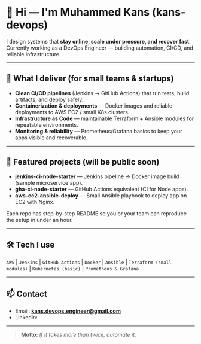 # 👋 Hi — I'm Muhammed Kans (kans-devops)

I design systems that **stay online, scale under pressure, and recover fast**.  
Currently working as a DevOps Engineer — building automation, CI/CD, and reliable infrastructure.

---

## 🚀 What I deliver (for small teams & startups)
- **Clean CI/CD pipelines** (Jenkins → GitHub Actions) that run tests, build artifacts, and deploy safely.  
- **Containerization & deployments** — Docker images and reliable deployments to AWS EC2 / small K8s clusters.  
- **Infrastructure as Code** — maintainable Terraform + Ansible modules for repeatable environments.  
- **Monitoring & reliability** — Prometheus/Grafana basics to keep your apps visible and recoverable.

---

## 📂 Featured projects (will be public soon)
- **jenkins-ci-node-starter** — Jenkins pipeline → Docker image build (sample microservice app).  
- **gha-ci-node-starter** — GitHub Actions equivalent (CI for Node apps).  
- **aws-ec2-ansible-deploy** — Small Ansible playbook to deploy app on EC2 with Nginx.

Each repo has step-by-step README so you or your team can reproduce the setup in under an hour.

---

## 🛠️ Tech I use
`AWS` | `Jenkins` | `GitHub Actions` | `Docker` | `Ansible` | `Terraform (small modules)` | `Kubernetes (basic)` | `Prometheus & Grafana`

---

## 📫 Contact
- Email: **kans.devops.engineer@gmail.com**  
- LinkedIn: 

---

> **Motto:** *If it takes more than twice, automate it.*

